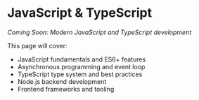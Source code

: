 # JavaScript & TypeScript

*Coming Soon: Modern JavaScript and TypeScript development*

This page will cover:
- JavaScript fundamentals and ES6+ features
- Asynchronous programming and event loop
- TypeScript type system and best practices
- Node.js backend development
- Frontend frameworks and tooling